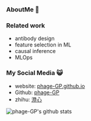 ### AboutMe 👋

### Related work

+ antibody design
+ feature selection in ML
+ causal inference
+ MLOps

### My Social Media 😺
+ website: [phage-GP.github.io](https://phage-gp.github.io/)
+ Github: [phage-GP](https://github.com/phage-GP)
+ zhihu: [澄心](https://www.zhihu.com/people/liu-nian-a-ni-nai-wo-he-a-a-a)

![phage-GP's github stats](https://github-readme-stats.vercel.app/api?username=phage-GP&show_icons=true&theme=radical) 
